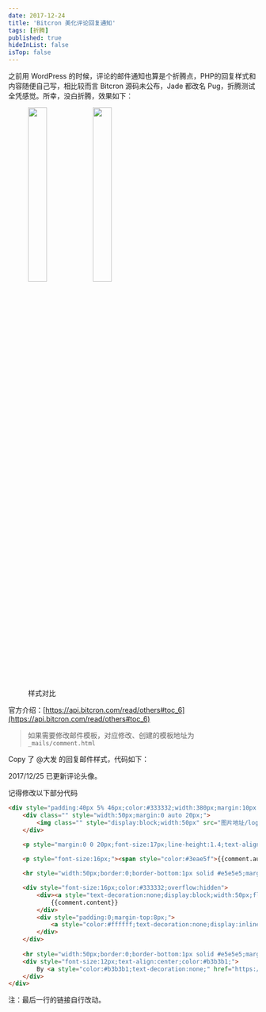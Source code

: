 ```yaml
---
date: 2017-12-24
title: 'Bitcron 美化评论回复通知'
tags: [折腾]
published: true
hideInList: false
isTop: false
---
```


之前用 WordPress 的时候，评论的邮件通知也算是个折腾点，PHP的回复样式和内容随便自己写，相比较而言 Bitcron 源码未公布，Jade 都改名 Pug，折腾测试全凭感觉。所幸，没白折腾，效果如下：

<figure>
    <img src="https://pic.edui.fun/images/2017/12/mail-1.png" alt="" style="width:30%"/>              <img src="https://pic.edui.fun/images/2017/12/mail-0.png" alt="" style="width:30%"/>
    <figcaption>样式对比</figcaption>
</figure>

官方介绍：[https://api.bitcron.com/read/others#toc_6](https://api.bitcron.com/read/others#toc_6)

<!--more-->

>如果需要修改邮件模板，对应修改、创建的模板地址为 `_mails/comment.html`

Copy 了 @大发 的回复邮件样式，代码如下：

2017/12/25 已更新评论头像。

记得修改以下部分代码

```html
<div style="padding:40px 5% 46px;color:#333332;width:380px;margin:10px auto;font-size:16px;line-height:1.6">
    <div class="" style="width:50px;margin:0 auto 20px;">
        <img class="" style="display:block;width:50px" src="图片地址/logo.png">
    </div>

    <p style="margin:0 0 20px;font-size:17px;line-height:1.4;text-align:center;color:#333332">你好。</p>
  
    <p style="font-size:16px;"><span style="color:#3eae5f">{{comment.author}}</span> 回复了您在文章 <strong style="font-weight:bold">《{{parent.title}}》</strong> 中的评论</p>

    <hr style="width:50px;border:0;border-bottom:1px solid #e5e5e5;margin:20px auto;">

    <div style="font-size:16px;color:#333332;overflow:hidden">
        <div><a style="text-decoration:none;display:block;width:50px;float:left;margin:5px 10px 0 5px;line-height:0" href="{{link}}#comments" target="_blank"><img alt="" src="https://你的网址.com/{{comment.avatar}}"  width="50" height="50"></a>
            {{comment.content}}
        </div>
        <div style="padding:0;margin-top:8px;">
            <a style="color:#ffffff;text-decoration:none;display:inline-block;min-height:28px;line-height:28px;padding:0 13px;outline:0;background:#3eae5f;font-size:13px;text-align:center;font-weight:400;border:0;border-radius:999em" href="{{link}}#comments" target="_blank">点击查看</a>
        </div>
    </div>
    
    <hr style="width:50px;border:0;border-bottom:1px solid #e5e5e5;margin:20px auto;">
    <div style="font-size:12px;text-align:center;color:#b3b3b1;">
        By <a style="color:#b3b3b1;text-decoration:none;" href="https://immmmm.com" target="_blank">ImMmMm.com</a>
    </div>
</div>
```

注：最后一行的链接自行改动。